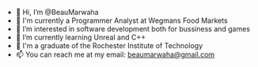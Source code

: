 - 👋 Hi, I’m @BeauMarwaha
- 💼 I'm currently a Programmer Analyst at Wegmans Food Markets
- 👀 I’m interested in software development both for bussiness and games
- 🌱 I’m currently learning Unreal and C++
- 🏫 I'm a graduate of the Rochester Institute of Technology
- 📫 You can reach me at my email: beaumarwaha@gmail.com

<!---
BeauMarwaha/BeauMarwaha is a ✨ special ✨ repository because its `README.md` (this file) appears on your GitHub profile.
You can click the Preview link to take a look at your changes.
--->
